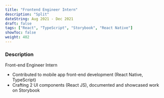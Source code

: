```yaml
---
title: "Frontend Engineer Intern"
description: "Split"
dateString: Aug 2021 - Dec 2021
draft: false
tags: ["React", "TypeScript", "Storybook", "React Native"]
showToc: false
weight: 402
--- 
```


### Description
Front-end Engineer Intern
- Contributed to mobile app front-end development (React Native, TypeScript)
- Crafting 2 UI components (React JS), documented and showcased work on Storybook